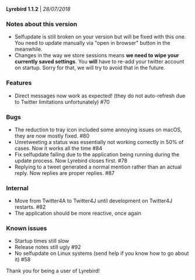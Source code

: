 **Lyrebird 1.1.2** | _28/07/2018_

### Notes about this version
- Selfupdate is still broken on your version but will be fixed with this one. 
You need to update manually via "open in browser" button in the meanwhile.
- Changes in the way we store sessions means **we need to wipe your currently saved settings**. 
You **will** have to re-add your twitter account on startup.
Sorry for that, we will try to avoid that in the future.

### Features
- Direct messages now work as expected! (they do not auto-refresh due to Twitter limitations unfortunately) #70

### Bugs
- The reduction to tray icon included some annoying issues on macOS, they are now mostly fixed. #80
- Unretweeting a status was essentially not working correctly in 50% of cases. Now it works all the time #84
- Fix selfupdate failing due to the application being running during the update process. Now Lyrebird closes first. #78
- Replying to a tweet generated a normal mention rather than an actual reply. Now replies are proper replies. #87

### Internal
- Move from Twitter4A to Twitter4J until development on Twitter4J restarts. #82
- The application should be more reactive, once again

### Known issues
- Startup times still slow
- Release notes still ugly #92
- No selfupdate on Linux systems (send help if you know how to go about it) #58

Thank you for being a user of Lyrebird!
